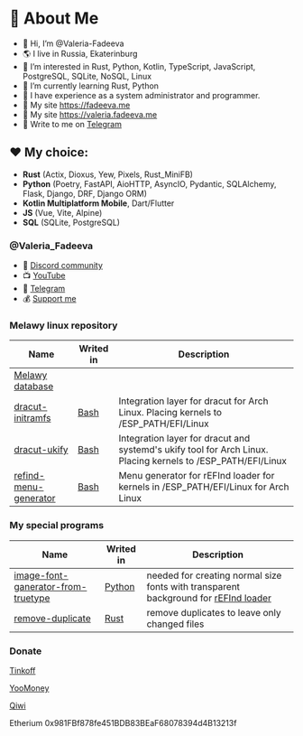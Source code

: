 # 🌸 About Me
- 👋 Hi, I’m @Valeria-Fadeeva
- 🌎 I live in Russia, Ekaterinburg
- 👀 I’m interested in Rust, Python, Kotlin, TypeScript, JavaScript, PostgreSQL, SQLite, NoSQL, Linux
- 🌱 I’m currently learning Rust, Python
- 👩 I have experience as a system administrator and programmer.
- 🔖 My site https://fadeeva.me 
- 🔖 My site https://valeria.fadeeva.me 
- 💬 Write to me on [Telegram](https://t.me/Melawy_tyan)

## ❤️ My choice: 
- **Rust** (Actix, Dioxus, Yew, Pixels, Rust_MiniFB)
- **Python** (Poetry, FastAPI, AioHTTP, AsyncIO, Pydantic, SQLAlchemy, Flask, Django, DRF, Django ORM)
- **Kotlin Multiplatform Mobile**, Dart/Flutter
- **JS** (Vue, Vite, Alpine)
- **SQL** (SQLite, PostgreSQL)

### @Valeria_Fadeeva
- 🌟 [Discord community](https://discord.gg/725zXx7RhJ)
- 📺 [YouTube](https://www.youtube.com/@Valeria_Fadeeva)
- 💬 [Telegram](https://t.me/Melawy_tyan)
- 💰 [Support me](https://www.tinkoff.ru/rm/fadeeva.valeriya96/9bLRi79066)

<!---
Valeria-Fadeeva/Valeria-Fadeeva is a ✨ special ✨ repository because its `README.md` (this file) appears on your GitHub profile.
You can click the Preview link to take a look at your changes.
--->

### Melawy linux repository
|Name|Writed in|Description|
|----|---------|-----------|
| [Melawy database](https://github.com/Valeria-Fadeeva/melawy-repo) | | | |
| [dracut-initramfs](https://github.com/Valeria-Fadeeva/melawy-dracut-initramfs) | [Bash](https://ru.wikipedia.org/wiki/Bash) | Integration layer for dracut for Arch Linux. Placing kernels to /ESP_PATH/EFI/Linux |
| [dracut-ukify](https://github.com/Valeria-Fadeeva/melawy-dracut-ukify) | [Bash](https://ru.wikipedia.org/wiki/Bash) | Integration layer for dracut and systemd's ukify tool for Arch Linux. Placing kernels to /ESP_PATH/EFI/Linux |
| [refind-menu-generator](https://github.com/Valeria-Fadeeva/melawy-refind-menu-generator) | [Bash](https://ru.wikipedia.org/wiki/Bash) | Menu generator for rEFInd loader for kernels in /ESP_PATH/EFI/Linux for Arch Linux

### My special programs
|Name|Writed in|Description|
|----|---------|-----------|
| [image-font-ganerator-from-truetype](https://github.com/Valeria-Fadeeva/image-font-ganerator-from-truetype) | [Python](https://www.python.org/) | needed for creating normal size fonts with transparent background for [rEFInd loader](http://www.rodsbooks.com/refind/) |
| [remove-duplicate](https://github.com/Valeria-Fadeeva/remove-duplicate-rust) | [Rust](https://www.rust-lang.org/) | remove duplicates to leave only changed files |

### Donate
[Tinkoff](https://www.tinkoff.ru/rm/fadeeva.valeriya96/9bLRi79066)

[YooMoney](https://yoomoney.ru/to/4100115921160758)

[Qiwi](https://qiwi.com/n/VALERIAFADEEVA)

Etherium 0x981FBf878fe451BDB83BEaF68078394d4B13213f
